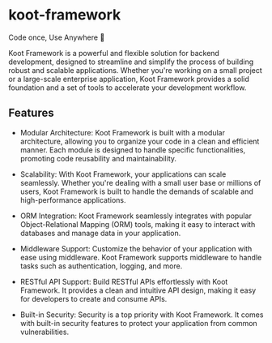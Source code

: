 # koot-framework
Code once, Use Anywhere 🚀

Koot Framework is a powerful and flexible solution for backend development, designed to streamline and simplify the process of building robust and scalable applications. Whether you're working on a small project or a large-scale enterprise application, Koot Framework provides a solid foundation and a set of tools to accelerate your development workflow.

## Features
- Modular Architecture: Koot Framework is built with a modular architecture, allowing you to organize your code in a clean and efficient manner. Each module is designed to handle specific functionalities, promoting code reusability and maintainability.

- Scalability: With Koot Framework, your applications can scale seamlessly. Whether you're dealing with a small user base or millions of users, Koot Framework is built to handle the demands of scalable and high-performance applications.

- ORM Integration: Koot Framework seamlessly integrates with popular Object-Relational Mapping (ORM) tools, making it easy to interact with databases and manage data in your application.

- Middleware Support: Customize the behavior of your application with ease using middleware. Koot Framework supports middleware to handle tasks such as authentication, logging, and more.

- RESTful API Support: Build RESTful APIs effortlessly with Koot Framework. It provides a clean and intuitive API design, making it easy for developers to create and consume APIs.

- Built-in Security: Security is a top priority with Koot Framework. It comes with built-in security features to protect your application from common vulnerabilities.


